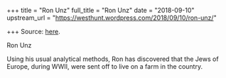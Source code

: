 +++
title = "Ron Unz"
full_title = "Ron Unz"
date = "2018-09-10"
upstream_url = "https://westhunt.wordpress.com/2018/09/10/ron-unz/"

+++
Source: [here](https://westhunt.wordpress.com/2018/09/10/ron-unz/).

Ron Unz

Using his usual analytical methods, Ron has discovered that the Jews of
Europe, during WWII, were sent off to live on a farm in the country.
